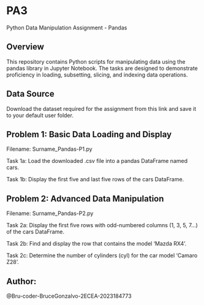 # PA3
Python Data Manipulation Assignment - Pandas
## Overview
This repository contains Python scripts for manipulating data using the pandas library in Jupyter Notebook. The tasks are designed to demonstrate proficiency in loading, subsetting, slicing, and indexing data operations.

## Data Source
Download the dataset required for the assignment from this link and save it to your default user folder.

## Problem 1: Basic Data Loading and Display
Filename: Surname_Pandas-P1.py

Task 1a: Load the downloaded .csv file into a pandas DataFrame named cars.

Task 1b: Display the first five and last five rows of the cars DataFrame.
## Problem 2: Advanced Data Manipulation
Filename: Surname_Pandas-P2.py

Task 2a: Display the first five rows with odd-numbered columns (1, 3, 5, 7…) of the cars DataFrame.

Task 2b: Find and display the row that contains the model ‘Mazda RX4’.

Task 2c: Determine the number of cylinders (cyl) for the car model ‘Camaro Z28’.
## Author:
@Bru-coder-BruceGonzalvo-2ECEA-2023184773
